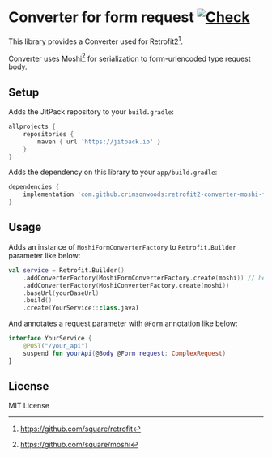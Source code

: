 Converter for form request [![Check](https://github.com/crimsonwoods/retrofit2-converter-moshi-form/actions/workflows/check.yml/badge.svg?branch=main)](https://github.com/crimsonwoods/retrofit2-converter-moshi-form/actions/workflows/check.yml)
=====

This library provides a Converter used for Retrofit2[^1].

Converter uses Moshi[^2] for serialization to form-urlencoded type request body.

## Setup

Adds the JitPack repository to your `build.gradle`:

```Groovy
allprojects {
    repositories {
        maven { url 'https://jitpack.io' }
    }
}
```

Adds the dependency on this library to your `app/build.gradle`:

```Groovy
dependencies {
    implementation 'com.github.crimsonwoods:retrofit2-converter-moshi-form:$latest_version'
}
```

## Usage

Adds an instance of `MoshiFormConverterFactory` to `Retrofit.Builder` parameter like below:

```Kotlin
val service = Retrofit.Builder()
    .addConverterFactory(MoshiFormConverterFactory.create(moshi)) // here
    .addConverterFactory(MoshiConverterFactory.create(moshi))
    .baseUrl(yourBaseUrl)
    .build()
    .create(YourService::class.java)
```

And annotates a request parameter with `@Form` annotation like below:

```Kotlin
interface YourService {
    @POST("/your_api")
    suspend fun yourApi(@Body @Form request: ComplexRequest)
}
```

## License

MIT License



[^1]: https://github.com/square/retrofit
[^2]: https://github.com/square/moshi